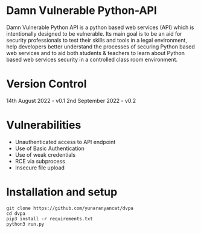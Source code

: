 # Damn Vulnerable Python-API

Damn Vulnerable Python API is a python based web services (API) which is intentionally designed to be vulnerable.
Its main goal is to be an aid for security professionals to test their skills and tools in a legal environment, help developers better understand the processes of securing Python based web services and to aid both students & teachers to learn about Python based web services security in a controlled class room environment.

# Version Control

14th August 2022 - v0.1
2nd September 2022 - v0.2

# Vulnerabilities

* Unauthenticated access to API endpoint
* Use of Basic Authentication
* Use of weak credentials
* RCE via subprocess
* Insecure file upload

# Installation and setup

```
git clone https://github.com/yunaranyancat/dvpa
cd dvpa
pip3 install -r requirements.txt
python3 run.py
```
